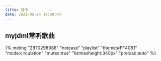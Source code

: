 ```yaml
---
title: 音乐
date: 2021-05-24 19:50:44
---
```


## myjdml常听歌曲

{% meting "2870298988" "netease" "playlist" "theme:#FF4081" "mode:circulation" "mutex:true" "listmaxheight:340px" "preload:auto" %}